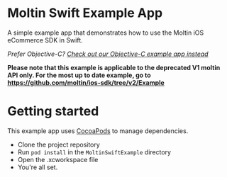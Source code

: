
# Moltin Swift Example App
A simple example app that demonstrates how to use the Moltin iOS eCommerce SDK in Swift.

*Prefer Objective-C? [Check out our Objective-C example app instead](https://github.com/moltin/ios-objc-example)*

**Please note that this example is applicable to the deprecated V1 moltin API only. For the most up to date example, go to https://github.com/moltin/ios-sdk/tree/v2/Example**

# Getting started
This example app uses [CocoaPods](https://guides.cocoapods.org/using/getting-started.html#getting-started) to manage dependencies. 
- Clone the project repository
- Run `pod install` in the `MoltinSwiftExample` directory
- Open the .xcworkspace file
- You're all set.

